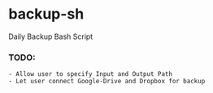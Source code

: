 # backup-sh
Daily Backup Bash Script

### TODO:
	- Allow user to specify Input and Output Path
	- Let user connect Google-Drive and Dropbox for backup 
